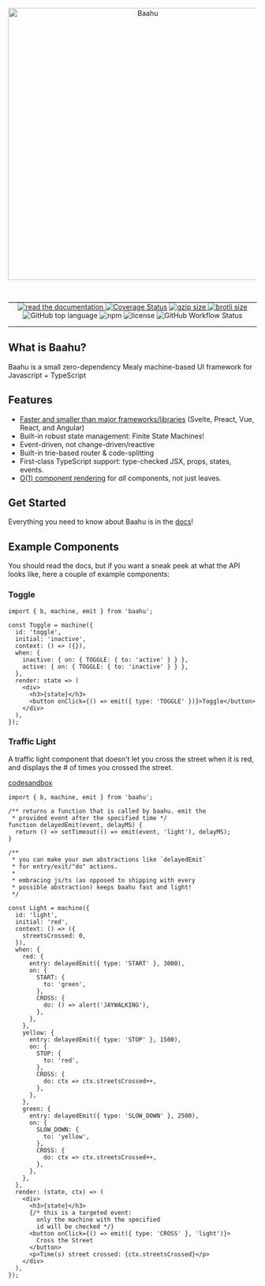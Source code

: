 <p align="center">
<img src="https://user-images.githubusercontent.com/37420160/82601152-18f2bd00-9b7d-11ea-9188-a60d70518bb5.png" alt="Baahu" width="550"/>
  </p>

<br/>

<p align="center" style="border-top: 1px solid black">
  <a href="https://baahu.dev/docs/introduction">
  <img src="https://img.shields.io/badge/go%20to-docs-blue" alt="read the documentation" />
  </a>
  <a href='https://coveralls.io/github/tjkandala/baahu?branch=master'><img src='https://coveralls.io/repos/github/tjkandala/baahu/badge.svg?branch=master&service=github' alt='Coverage Status' /></a>
  <a href="https://unpkg.com/baahu/dist/baahu.cjs.production.min.js">
  <img src="http://img.badgesize.io/https://unpkg.com/baahu/dist/baahu.cjs.production.min.js?compression=gzip&label=gzip" alt="gzip size" />
  </a> 
  <a href="https://unpkg.com/baahu/dist/baahu.cjs.production.min.js">
  <img src="http://img.badgesize.io/https://unpkg.com/baahu/dist/baahu.cjs.production.min.js?compression=brotli&label=brotli" alt="brotli size" />
  </a>
  <a>
  <img src="https://img.shields.io/github/languages/top/tjkandala/baahu" alt="GitHub top language" />
  </a>
  <a>
  <img alt="npm" src="https://img.shields.io/npm/v/baahu">
  </a>
  <a>
  <img src="https://img.shields.io/github/license/tjkandala/baahu" alt="license" />
  </a>
  <img alt="GitHub Workflow Status" src="https://img.shields.io/github/workflow/status/tjkandala/baahu/CI">
</p>

---

## What is Baahu?

Baahu is a small zero-dependency Mealy machine-based UI framework for Javascript + TypeScript

## Features

- [Faster and smaller than major frameworks/libraries](performance.md) (Svelte, Preact, Vue, React, and Angular)
- Built-in robust state management: Finite State Machines!
- Event-driven, not change-driven/reactive
- Built-in trie-based router & code-splitting
- First-class TypeScript support: type-checked JSX, props, states, events.
- [O(1) component rendering](performance#higher-level-internal-optimizations) for _all_ components, not just leaves.

## Get Started

Everything you need to know about Baahu is in the [docs](https://baahu.dev/docs/introduction)!

## Example Components

You should read the docs, but if you want a sneak peek at what the API looks like, here a couple of example components:

### Toggle

```tsx
import { b, machine, emit } from 'baahu';

const Toggle = machine({
  id: 'toggle',
  initial: 'inactive',
  context: () => ({}),
  when: {
    inactive: { on: { TOGGLE: { to: 'active' } } },
    active: { on: { TOGGLE: { to: 'inactive' } } },
  },
  render: state => (
    <div>
      <h3>{state}</h3>
      <button onClick={() => emit({ type: 'TOGGLE' })}>Toggle</button>
    </div>
  ),
});
```

### Traffic Light

A traffic light component that doesn't let you cross the street when it is red, and displays the # of times you crossed the street.

[codesandbox](https://codesandbox.io/s/baahu-traffic-light-zox6c)

```tsx
import { b, machine, emit } from 'baahu';

/** returns a function that is called by baahu. emit the
 * provided event after the specified time */
function delayedEmit(event, delayMS) {
  return () => setTimeout(() => emit(event, 'light'), delayMS);
}

/**
 * you can make your own abstractions like `delayedEmit`
 * for entry/exit/"do" actions.
 *
 * embracing js/ts (as opposed to shipping with every
 * possible abstraction) keeps baahu fast and light!
 */

const Light = machine({
  id: 'light',
  initial: 'red',
  context: () => ({
    streetsCrossed: 0,
  }),
  when: {
    red: {
      entry: delayedEmit({ type: 'START' }, 3000),
      on: {
        START: {
          to: 'green',
        },
        CROSS: {
          do: () => alert('JAYWALKING'),
        },
      },
    },
    yellow: {
      entry: delayedEmit({ type: 'STOP' }, 1500),
      on: {
        STOP: {
          to: 'red',
        },
        CROSS: {
          do: ctx => ctx.streetsCrossed++,
        },
      },
    },
    green: {
      entry: delayedEmit({ type: 'SLOW_DOWN' }, 2500),
      on: {
        SLOW_DOWN: {
          to: 'yellow',
        },
        CROSS: {
          do: ctx => ctx.streetsCrossed++,
        },
      },
    },
  },
  render: (state, ctx) => (
    <div>
      <h3>{state}</h3>
      {/* this is a targeted event: 
        only the machine with the specified
        id will be checked */}
      <button onClick={() => emit({ type: 'CROSS' }, 'light')}>
        Cross the Street
      </button>
      <p>Time(s) street crossed: {ctx.streetsCrossed}</p>
    </div>
  ),
});
```
